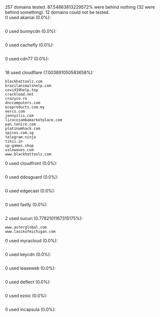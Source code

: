 257 domains tested. 87.54863813229572% were behind nothing (32 were behind something). 12 domains could not be tested.<br>
0 used akamai (0.0%):
```

```

0 used bunnycdn (0.0%):
```

```

0 used cachefly (0.0%):
```

```

0 used cdn77 (0.0%):
```

```

18 used cloudflare (7.003891050583658%):
```
blackhattoolz.com
brazilanimalshelp.com
covid19help.top
crackload.net
crazyco.re
dnccomputers.com
ecoproducts.com.my
eercs.com
jennyilis.com
licocojambamarketplace.com
pan.tenire.com
platinumhack.com
spices.com.sg
telegram.ninja
tikii.in
up-games.shop
valowaves.com
www.blackhattoolz.com
```

0 used cloudfront (0.0%):
```

```

0 used ddosguard (0.0%):
```

```

0 used edgecast (0.0%):
```

```

0 used fastly (0.0%):
```

```

2 used sucuri (0.7782101167315175%):
```
www.asterglobal.com
www.lasikofmichigan.com
```

0 used myracloud (0.0%):
```

```

0 used keycdn (0.0%):
```

```

0 used leaseweb (0.0%):
```

```

0 used deflect (0.0%):
```

```

0 used ezoic (0.0%):
```

```

0 used incapsula (0.0%):
```

```
